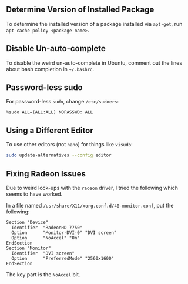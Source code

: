 Determine Version of Installed Package
--------------------------------------

To determine the installed version of a package installed via `apt-get`, run `apt-cache policy <package name>`.

Disable Un-auto-complete
------------------------

To disable the weird un-auto-complete in Ubuntu, comment out the lines about bash completion in `~/.bashrc`.

Password-less sudo
------------------

For password-less `sudo`, change `/etc/sudoers`:

```
%sudo ALL=(ALL:ALL) NOPASSWD: ALL 
```

Using a Different Editor
------------------------

To use other editors (not `nano`) for things like `visudo`:

```bash
sudo update-alternatives --config editor 
```

Fixing Radeon Issues
--------------------

Due to weird lock-ups with the `radeon` driver, I tried the following which seems to have worked.

In a file named `/usr/share/X11/xorg.conf.d/40-monitor.conf`, put the following:

```
Section "Device"
  Identifier  "RadeonHD 7750"
  Option      "Monitor-DVI-0" "DVI screen"
  Option      "NoAccel" "On"
EndSection
Section "Monitor"
  Identifier  "DVI screen"
  Option      "PreferredMode" "2560x1600"
EndSection
```

The key part is the `NoAccel` bit.
